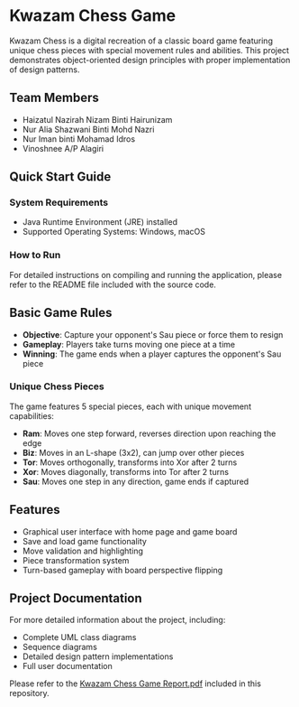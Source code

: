 # Kwazam Chess Game

Kwazam Chess is a digital recreation of a classic board game featuring unique chess pieces with special movement rules and abilities. This project demonstrates object-oriented design principles with proper implementation of design patterns.

## Team Members

- Haizatul Nazirah Nizam Binti Hairunizam 
- Nur Alia Shazwani Binti Mohd Nazri 
- Nur Iman binti Mohamad Idros 
- Vinoshnee A/P Alagiri 

## Quick Start Guide

### System Requirements

- Java Runtime Environment (JRE) installed
- Supported Operating Systems: Windows, macOS

### How to Run

For detailed instructions on compiling and running the application, please refer to the README file included with the source code.

## Basic Game Rules

- **Objective**: Capture your opponent's Sau piece or force them to resign
- **Gameplay**: Players take turns moving one piece at a time
- **Winning**: The game ends when a player captures the opponent's Sau piece

### Unique Chess Pieces

The game features 5 special pieces, each with unique movement capabilities:
- **Ram**: Moves one step forward, reverses direction upon reaching the edge
- **Biz**: Moves in an L-shape (3x2), can jump over other pieces
- **Tor**: Moves orthogonally, transforms into Xor after 2 turns
- **Xor**: Moves diagonally, transforms into Tor after 2 turns
- **Sau**: Moves one step in any direction, game ends if captured

## Features

- Graphical user interface with home page and game board
- Save and load game functionality
- Move validation and highlighting
- Piece transformation system
- Turn-based gameplay with board perspective flipping

## Project Documentation

For more detailed information about the project, including:
- Complete UML class diagrams
- Sequence diagrams
- Detailed design pattern implementations
- Full user documentation

Please refer to the [Kwazam Chess Game Report.pdf](Kwazam%20Chess%20Game%20Report.pdf) included in this repository.
